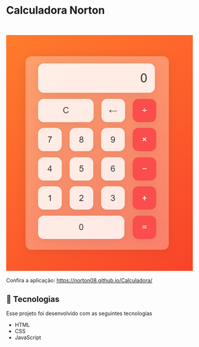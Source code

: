 # Calculadora Norton

<br/>
<p align="center">
  <img alt="Foto Calculadora Exemplo" src="assets/Foto-Calculadora.png">
</p>

Confira a aplicação: https://norton08.github.io/Calculadora/

## 🚀 Tecnologias

Esse projeto foi desenvolvido com as seguintes tecnologias

- HTML
- CSS
- JavaScript
